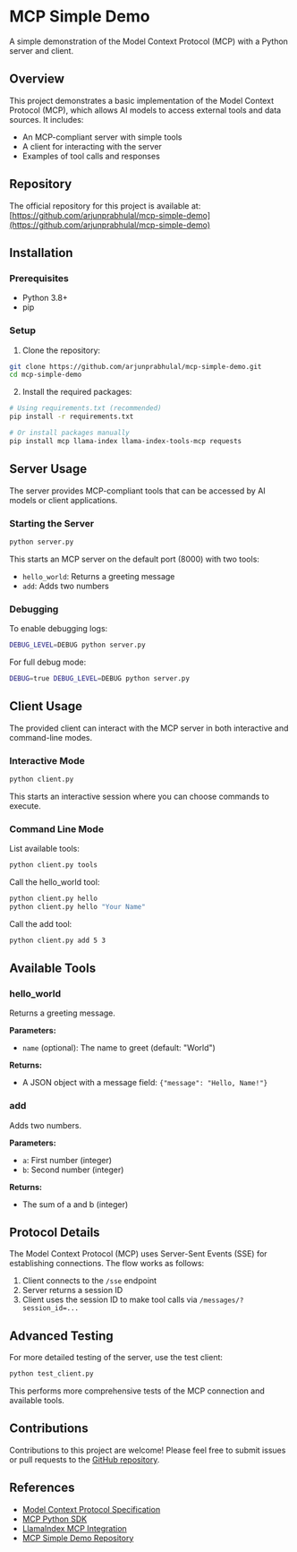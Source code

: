 # MCP Simple Demo

A simple demonstration of the Model Context Protocol (MCP) with a Python server and client.

## Overview

This project demonstrates a basic implementation of the Model Context Protocol (MCP), which allows AI models to access external tools and data sources. It includes:

- An MCP-compliant server with simple tools
- A client for interacting with the server
- Examples of tool calls and responses

## Repository

The official repository for this project is available at:
[https://github.com/arjunprabhulal/mcp-simple-demo](https://github.com/arjunprabhulal/mcp-simple-demo)

## Installation

### Prerequisites

- Python 3.8+
- pip

### Setup

1. Clone the repository:
```bash
git clone https://github.com/arjunprabhulal/mcp-simple-demo.git
cd mcp-simple-demo
```

2. Install the required packages:
```bash
# Using requirements.txt (recommended)
pip install -r requirements.txt

# Or install packages manually
pip install mcp llama-index llama-index-tools-mcp requests
```

## Server Usage

The server provides MCP-compliant tools that can be accessed by AI models or client applications.

### Starting the Server

```bash
python server.py
```

This starts an MCP server on the default port (8000) with two tools:
- `hello_world`: Returns a greeting message
- `add`: Adds two numbers

### Debugging

To enable debugging logs:

```bash
DEBUG_LEVEL=DEBUG python server.py
```

For full debug mode:

```bash
DEBUG=true DEBUG_LEVEL=DEBUG python server.py
```

## Client Usage

The provided client can interact with the MCP server in both interactive and command-line modes.

### Interactive Mode

```bash
python client.py
```

This starts an interactive session where you can choose commands to execute.

### Command Line Mode

List available tools:
```bash
python client.py tools
```

Call the hello_world tool:
```bash
python client.py hello
python client.py hello "Your Name"
```

Call the add tool:
```bash
python client.py add 5 3
```

## Available Tools

### hello_world

Returns a greeting message.

**Parameters:**
- `name` (optional): The name to greet (default: "World")

**Returns:**
- A JSON object with a message field: `{"message": "Hello, Name!"}`

### add

Adds two numbers.

**Parameters:**
- `a`: First number (integer)
- `b`: Second number (integer)

**Returns:**
- The sum of a and b (integer)

## Protocol Details

The Model Context Protocol (MCP) uses Server-Sent Events (SSE) for establishing connections. The flow works as follows:

1. Client connects to the `/sse` endpoint
2. Server returns a session ID
3. Client uses the session ID to make tool calls via `/messages/?session_id=...`

## Advanced Testing

For more detailed testing of the server, use the test client:

```bash
python test_client.py
```

This performs more comprehensive tests of the MCP connection and available tools.

## Contributions

Contributions to this project are welcome! Please feel free to submit issues or pull requests to the [GitHub repository](https://github.com/arjunprabhulal/mcp-simple-demo).

## References

- [Model Context Protocol Specification](https://github.com/anthropics/anthropic-tools)
- [MCP Python SDK](https://github.com/anthropics/anthropic-tools-python)
- [LlamaIndex MCP Integration](https://docs.llamaindex.ai/en/stable/examples/tools/anthropic_tools/)
- [MCP Simple Demo Repository](https://github.com/arjunprabhulal/mcp-simple-demo) 